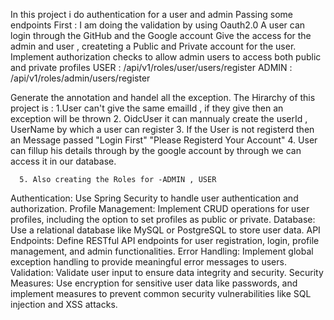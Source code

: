 In this project i do authentication for a user and admin
Passing some endpoints
First : I am doing the validation by using Oauth2.0 
A user can login through the GitHub and the Google account 
Give the access for the admin and user , createting a Public and Private account for the user.
Implement authorization checks to allow admin users to access both public and private profiles 
USER : /api/v1/roles/user/users/register
ADMIN : /api/v1/roles/admin/users/register

Generate the annotation and handel all the exception.
The Hirarchy of this project is : 
      1.User can't give the same emailId , if they give then an exception will be thrown 
      2. OidcUser it can mannualy create the userId , UserName  by which a user can register 
      3. If the User is not registerd then an Message passed "Login First"
      "Please Registerd Your Account"
      4. User can fillup his details through by the google account by through we can access it in our database.
      
      5. Also creating the Roles for -ADMIN , USER
      

Authentication: Use Spring Security to handle user authentication and authorization.
Profile Management: Implement CRUD operations for user profiles, including the option to set profiles as public or private.
Database: Use a relational database like MySQL or PostgreSQL to store user data.
API Endpoints: Define RESTful API endpoints for user registration, login, profile management, and admin functionalities.
Error Handling: Implement global exception handling to provide meaningful error messages to users.
Validation: Validate user input to ensure data integrity and security.
Security Measures: Use encryption for sensitive user data like passwords, and implement measures to prevent common security vulnerabilities like SQL injection and XSS attacks.
